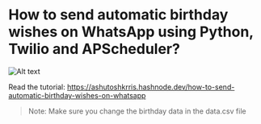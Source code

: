 # How to send automatic birthday wishes on WhatsApp using Python, Twilio and APScheduler?

![Alt text](https://res.cloudinary.com/dlomjljb6/image/upload/v1/media/blog/thumbnails/birthday_iropjm)

Read the tutorial: https://ashutoshkrris.hashnode.dev/how-to-send-automatic-birthday-wishes-on-whatsapp

> Note: Make sure you change the birthday data in the data.csv file

